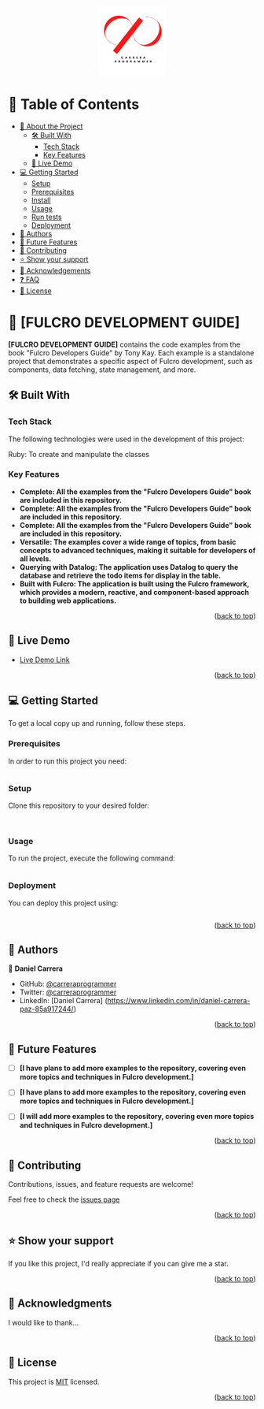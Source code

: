 
<a name="readme-top"></a>

<div align="center">

  <img src="https://github.com/carreraprogrammer/To-do-List/blob/master/carrera_logo.png?raw=true" alt="logo" width="140"  height="auto" />
  <br/>

</div>


# 📗 Table of Contents

- [📖 About the Project](#about-project)
  - [🛠 Built With](#built-with)
    - [Tech Stack](#tech-stack)
    - [Key Features](#key-features)
  - [🚀 Live Demo](#live-demo)
- [💻 Getting Started](#getting-started)
  - [Setup](#setup)
  - [Prerequisites](#prerequisites)
  - [Install](#install)
  - [Usage](#usage)
  - [Run tests](#run-tests)
  - [Deployment](#triangular_flag_on_post-deployment)
- [👥 Authors](#authors)
- [🔭 Future Features](#future-features)
- [🤝 Contributing](#contributing)
- [⭐️ Show your support](#support)
- [🙏 Acknowledgements](#acknowledgements)
- [❓ FAQ](#faq)
- [📝 License](#license)

# 📖 [FULCRO DEVELOPMENT GUIDE] <a name="about-project"></a>


**[FULCRO DEVELOPMENT GUIDE]** contains the code examples from the book "Fulcro Developers Guide" by Tony Kay. Each example is a standalone project that demonstrates a specific aspect of Fulcro development, such as components, data fetching, state management, and more.

## 🛠 Built With <a name="built-with"></a>

### Tech Stack <a name="tech-stack"></a>

The following technologies were used in the development of this project:

Ruby: To create and manipulate the classes


### Key Features <a name="key-features"></a>

- **Complete: All the examples from the "Fulcro Developers Guide" book are included in this repository.**
- **Complete: All the examples from the "Fulcro Developers Guide" book are included in this repository.**
- **Complete: All the examples from the "Fulcro Developers Guide" book are included in this repository.**
- **Versatile: The examples cover a wide range of topics, from basic concepts to advanced techniques, making it suitable for developers of all levels.**
- **Querying with Datalog: The application uses Datalog to query the database and retrieve the todo items for display in the table.**
- **Built with Fulcro: The application is built using the Fulcro framework, which provides a modern, reactive, and component-based approach to building web applications.**


<p align="right">(<a href="#readme-top">back to top</a>)</p>

## 🚀 Live Demo <a name="live-demo"></a>

- [Live Demo Link](https://yourdeployedapplicationlink.com)

<p align="right">(<a href="#readme-top">back to top</a>)</p>


## 💻 Getting Started <a name="getting-started"></a>

To get a local copy up and running, follow these steps.

### Prerequisites

In order to run this project you need:

```sh

```

### Setup

Clone this repository to your desired folder:


```sh
 
```

### Usage

To run the project, execute the following command:

```sh

```


### Deployment

You can deploy this project using:


```sh

```


<p align="right">(<a href="#readme-top">back to top</a>)</p>

## 👥 Authors <a name="authors"></a>


👤 **Daniel Carrera**
​
- GitHub: [@carreraprogrammer](https://github.com/carreraprogrammer)
- Twitter: [@carreraprogrammer](https://twitter.com/carreraprog)
- LinkedIn: [Daniel Carrera] (https://www.linkedin.com/in/daniel-carrera-paz-85a917244/)


<p align="right">(<a href="#readme-top">back to top</a>)</p>

## 🔭 Future Features <a name="future-features"></a>

- [ ] **[I have plans to add more examples to the repository, covering even more topics and techniques in Fulcro development.]**
- [ ] **[I have plans to add more examples to the repository, covering even more topics and techniques in Fulcro development.]**
- [ ] **[I will add more examples to the repository, covering even more topics and techniques in Fulcro development.]**


<p align="right">(<a href="#readme-top">back to top</a>)</p>

## 🤝 Contributing <a name="contributing"></a>

Contributions, issues, and feature requests are welcome!

Feel free to check the [issues page](https://github.com/carreraprogrammer/fulcro-to-do/issues)

<p align="right">(<a href="#readme-top">back to top</a>)</p>


## ⭐️ Show your support <a name="support"></a>


If you like this project, I'd really appreciate if you can give me a star.

<p align="right">(<a href="#readme-top">back to top</a>)</p>

## 🙏 Acknowledgments <a name="acknowledgements"></a>


I would like to thank...

<p align="right">(<a href="#readme-top">back to top</a>)</p>


## 📝 License <a name="license"></a>

This project is [MIT](MIT.md) licensed.

<p align="right">(<a href="#readme-top">back to top</a>)</p>

